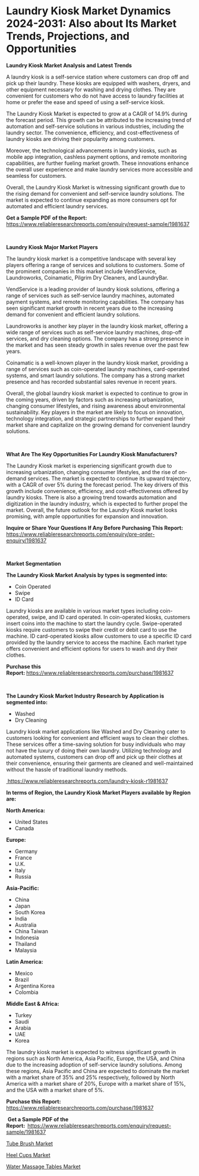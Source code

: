 <p><h1>Laundry Kiosk Market Dynamics 2024-2031: Also about Its Market Trends, Projections, and Opportunities</h1></p><p><strong>Laundry Kiosk Market Analysis and Latest Trends</strong></p>
<p><p>A laundry kiosk is a self-service station where customers can drop off and pick up their laundry. These kiosks are equipped with washers, dryers, and other equipment necessary for washing and drying clothes. They are convenient for customers who do not have access to laundry facilities at home or prefer the ease and speed of using a self-service kiosk.</p><p>The Laundry Kiosk Market is expected to grow at a CAGR of 14.9% during the forecast period. This growth can be attributed to the increasing trend of automation and self-service solutions in various industries, including the laundry sector. The convenience, efficiency, and cost-effectiveness of laundry kiosks are driving their popularity among customers.</p><p>Moreover, the technological advancements in laundry kiosks, such as mobile app integration, cashless payment options, and remote monitoring capabilities, are further fueling market growth. These innovations enhance the overall user experience and make laundry services more accessible and seamless for customers.</p><p>Overall, the Laundry Kiosk Market is witnessing significant growth due to the rising demand for convenient and self-service laundry solutions. The market is expected to continue expanding as more consumers opt for automated and efficient laundry services.</p></p>
<p><strong>Get a Sample PDF of the Report:&nbsp;</strong> <a href="https://www.reliableresearchreports.com/enquiry/request-sample/1981637">https://www.reliableresearchreports.com/enquiry/request-sample/1981637</a></p>
<p>&nbsp;</p>
<p><strong>Laundry Kiosk Major Market Players</strong></p>
<p><p>The laundry kiosk market is a competitive landscape with several key players offering a range of services and solutions to customers. Some of the prominent companies in this market include VendService, Laundroworks, Coinamatic, Pilgrim Dry Cleaners, and LaundryBar.</p><p>VendService is a leading provider of laundry kiosk solutions, offering a range of services such as self-service laundry machines, automated payment systems, and remote monitoring capabilities. The company has seen significant market growth in recent years due to the increasing demand for convenient and efficient laundry solutions.</p><p>Laundroworks is another key player in the laundry kiosk market, offering a wide range of services such as self-service laundry machines, drop-off services, and dry cleaning options. The company has a strong presence in the market and has seen steady growth in sales revenue over the past few years.</p><p>Coinamatic is a well-known player in the laundry kiosk market, providing a range of services such as coin-operated laundry machines, card-operated systems, and smart laundry solutions. The company has a strong market presence and has recorded substantial sales revenue in recent years.</p><p>Overall, the global laundry kiosk market is expected to continue to grow in the coming years, driven by factors such as increasing urbanization, changing consumer lifestyles, and rising awareness about environmental sustainability. Key players in the market are likely to focus on innovation, technology integration, and strategic partnerships to further expand their market share and capitalize on the growing demand for convenient laundry solutions.</p></p>
<p>&nbsp;</p>
<p><strong>What Are The Key Opportunities For Laundry Kiosk Manufacturers?</strong></p>
<p><p>The Laundry Kiosk market is experiencing significant growth due to increasing urbanization, changing consumer lifestyles, and the rise of on-demand services. The market is expected to continue its upward trajectory, with a CAGR of over 5% during the forecast period. The key drivers of this growth include convenience, efficiency, and cost-effectiveness offered by laundry kiosks. There is also a growing trend towards automation and digitization in the laundry industry, which is expected to further propel the market. Overall, the future outlook for the Laundry Kiosk market looks promising, with ample opportunities for expansion and innovation.</p></p>
<p><strong>Inquire or Share Your Questions If Any Before Purchasing This Report:</strong> <a href="https://www.reliableresearchreports.com/enquiry/pre-order-enquiry/1981637">https://www.reliableresearchreports.com/enquiry/pre-order-enquiry/1981637</a></p>
<p>&nbsp;</p>
<p><strong>Market Segmentation</strong></p>
<p><strong>The Laundry Kiosk Market Analysis by types is segmented into:</strong></p>
<p><ul><li>Coin Operated</li><li>Swipe</li><li>ID Card</li></ul></p>
<p><p>Laundry kiosks are available in various market types including coin-operated, swipe, and ID card operated. In coin-operated kiosks, customers insert coins into the machine to start the laundry cycle. Swipe-operated kiosks require customers to swipe their credit or debit card to use the machine. ID card-operated kiosks allow customers to use a specific ID card provided by the laundry service to access the machine. Each market type offers convenient and efficient options for users to wash and dry their clothes.</p></p>
<p><strong>Purchase this Report:&nbsp;</strong><a href="https://www.reliableresearchreports.com/purchase/1981637">https://www.reliableresearchreports.com/purchase/1981637</a></p>
<p>&nbsp;</p>
<p><strong>The Laundry Kiosk Market Industry Research by Application is segmented into:</strong></p>
<p><ul><li>Washed</li><li>Dry Cleaning</li></ul></p>
<p><p>Laundry kiosk market applications like Washed and Dry Cleaning cater to customers looking for convenient and efficient ways to clean their clothes. These services offer a time-saving solution for busy individuals who may not have the luxury of doing their own laundry. Utilizing technology and automated systems, customers can drop off and pick up their clothes at their convenience, ensuring their garments are cleaned and well-maintained without the hassle of traditional laundry methods.</p></p>
<p><a href="https://www.reliableresearchreports.com/laundry-kiosk-r1981637">&nbsp;https://www.reliableresearchreports.com/laundry-kiosk-r1981637</a></p>
<p><strong>In terms of Region, the Laundry Kiosk Market Players available by Region are:</strong></p>
<p>
    <p> <strong> North America: </strong>
        <ul>
            <li>United States</li>
            <li>Canada</li>
        </ul>
        </p> 
    <p> <strong> Europe: </strong>
        <ul>
            <li>Germany</li>
            <li>France</li>
            <li>U.K.</li>
            <li>Italy</li>
            <li>Russia</li>
        </ul>
        </p> 
    <p> <strong> Asia-Pacific: </strong>
        <ul>
            <li>China</li>
            <li>Japan</li>
            <li>South Korea</li>
            <li>India</li>
            <li>Australia</li>
            <li>China Taiwan</li>
            <li>Indonesia</li>
            <li>Thailand</li>
            <li>Malaysia</li>
        </ul>
        </p> 
    <p> <strong> Latin America: </strong>
        <ul>
            <li>Mexico</li>
            <li>Brazil</li>
            <li>Argentina Korea</li>
            <li>Colombia</li>
        </ul>
        </p> 
    <p> <strong> Middle East & Africa: </strong>
        <ul>
            <li>Turkey</li>
            <li>Saudi</li>
            <li>Arabia</li>
            <li>UAE</li>
            <li>Korea</li>
        </ul>
    </p>
    </p>
<p><p>The laundry kiosk market is expected to witness significant growth in regions such as North America, Asia Pacific, Europe, the USA, and China due to the increasing adoption of self-service laundry solutions. Among these regions, Asia Pacific and China are expected to dominate the market with a market share of 35% and 25% respectively, followed by North America with a market share of 20%, Europe with a market share of 15%, and the USA with a market share of 5%.</p></p>
<p><strong>Purchase this Report: </strong><a href="https://www.reliableresearchreports.com/purchase/1981637">https://www.reliableresearchreports.com/purchase/1981637</a></p>
<p>&nbsp;<strong>Get a Sample PDF of the Report:&nbsp;&nbsp;</strong><a href="https://www.reliableresearchreports.com/enquiry/request-sample/1981637">https://www.reliableresearchreports.com/enquiry/request-sample/1981637</a></p>
<p><strong></strong></p>
<p><p><a href="https://www.linkedin.com/pulse/analyzing-tube-brush-market-global-industry-perspective-ritbc?trackingId=NVGMgXTYS8u5YB1PQahMEA%3D%3D">Tube Brush Market</a></p><p><a href="https://www.linkedin.com/pulse/heel-cups-market-size-trends-complete-industry-overview-2024-2031-txd6f?trackingId=sBYCmLt3lxbgz15xP1RmMw%3D%3D">Heel Cups Market</a></p><p><a href="https://www.linkedin.com/pulse/water-massage-tables-market-outlook-industry-overview-forecast-ajbjf?trackingId=BIvIh0ZiTCpVaYW%2BIkVnvA%3D%3D">Water Massage Tables Market</a></p></p>